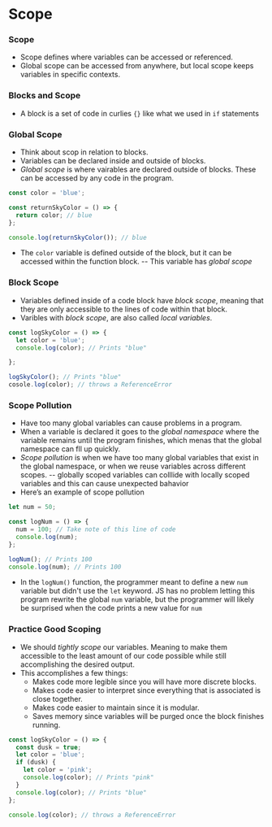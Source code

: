 # Scope

### Scope

- Scope defines where variables can be accessed or referenced.
- Global scope can be accessed from anywhere, but local scope keeps variables in specific contexts.

### Blocks and Scope

- A block is a set of code in curlies `{}` like what we used in `if` statements

### Global Scope

- Think about scop in relation to blocks.
- Variables can be declared inside and outside of blocks.
- *Global scope* is where vairables are declared outside of blocks. These can be accessed by any code in the program.

```javascript
const color = 'blue';

const returnSkyColor = () => {
  return color; // blue
};

console.log(returnSkyColor()); // blue
```

- The `color` variable is defined outside of the block, but it can be accessed within the function block. -- This variable has *global scope*

### Block Scope

- Variables defined inside of a code block have *block scope*, meaning that they are only accessible to the lines of code within that block.
- Varibles with *block scope*, are also called *local variables*.

```javascript
const logSkyColor = () => {
  let color = 'blue';
  console.log(color); // Prints "blue"

};

logSkyColor(); // Prints "blue"
cosole.log(color); // throws a ReferenceError
```

### Scope Pollution

- Have too many global variables can cause problems in a program.
- When a variable is declared it goes to the *global namespace* where the variable remains until the program finishes, which menas that the global namespace can fll up quickly.
- *Scope pollution* is when we have too many global variables that exist in the global namespace, or when we reuse variables across different scopes. -- globally scoped variables can colllide with locally scoped variables and this can cause unexpected bahavior
- Here’s an example of scope pollution

```javascript
let num = 50;

const logNum = () => {
  num = 100; // Take note of this line of code
  console.log(num);
};

logNum(); // Prints 100
console.log(num); // Prints 100
```

   - In the `logNum()` function, the programmer meant to define a new `num` variable but didn't use the `let` keyword. JS has no problem letting this program rewrite the global `num` variable, but the programmer will likely be surprised when the code prints a new value for `num`

### Practice Good Scoping

- We should *tightly scope* our variables. Meaning to make them accessible to the least amount of our code possible while still accomplishing the desired output.
- This accomplishes a few things:
   - Makes code more legible since you will have more discrete blocks.
   - Makes code easier to interpret since everything that is associated is close together.
   - Makes code easier to maintain since it is modular.
   - Saves memory since variables will be purged once the block finishes running.

```javascript
const logSkyColor = () => {
  const dusk = true;
  let color = 'blue';
  if (dusk) {
    let color = 'pink';
    console.log(color); // Prints "pink"
  }
  console.log(color); // Prints "blue"
};

console.log(color); // throws a ReferenceError
```


